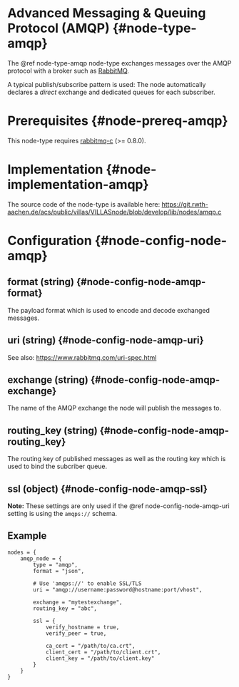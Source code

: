 # Advanced Messaging & Queuing Protocol (AMQP) {#node-type-amqp}

The @ref node-type-amqp node-type exchanges messages over the AMQP protocol with a broker such as [RabbitMQ](https://www.rabbitmq.com).

A typical publish/subscribe pattern is used:
The node automatically declares a _direct_ exchange and dedicated queues for each subscriber.

# Prerequisites {#node-prereq-amqp}

This node-type requires [rabbitmq-c](https://github.com/alanxz/rabbitmq-c) (>= 0.8.0).

# Implementation {#node-implementation-amqp}

The source code of the node-type is available here:
https://git.rwth-aachen.de/acs/public/villas/VILLASnode/blob/develop/lib/nodes/amqp.c

# Configuration {#node-config-node-amqp}

## format (string) {#node-config-node-amqp-format}

The payload format which is used to encode and decode exchanged messages.

## uri (string) {#node-config-node-amqp-uri}

See also: https://www.rabbitmq.com/uri-spec.html

## exchange (string) {#node-config-node-amqp-exchange}

The name of the AMQP exchange the node will publish the messages to.

## routing_key (string) {#node-config-node-amqp-routing_key}

The routing key of published messages as well as the routing key which is used to bind the subcriber queue.

## ssl (object) {#node-config-node-amqp-ssl}

**Note:** These settings are only used if the @ref node-config-node-amqp-uri setting is using the `amqps://` schema.

## Example

```
nodes = {
	amqp_node = {
		type = "amqp",
		format = "json",

		# Use 'amqps://' to enable SSL/TLS
		uri = "amqp://username:password@hostname:port/vhost",

		exchange = "mytestexchange",
		routing_key = "abc",

		ssl = {
			verify_hostname = true,
			verify_peer = true,

			ca_cert = "/path/to/ca.crt",
			client_cert = "/path/to/client.crt",
			client_key = "/path/to/client.key"
		}
	}
}
```
